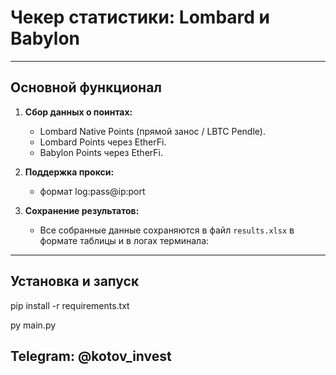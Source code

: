 # **Чекер статистики: Lombard и Babylon**

---

## **Основной функционал**
1. **Сбор данных о поинтах:**
   - Lombard Native Points (прямой занос / LBTC Pendle).
   - Lombard Points через EtherFi.
   - Babylon Points через EtherFi.

2. **Поддержка прокси:**
   - формат log:pass@ip:port

3. **Сохранение результатов:**
   - Все собранные данные сохраняются в файл `results.xlsx` в формате таблицы и в логах терминала:

---

## **Установка и запуск**

pip install -r requirements.txt

py main.py

## **Telegram: @kotov_invest**

